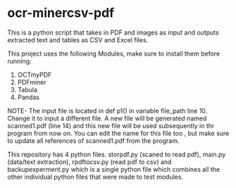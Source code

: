 # ocr-minercsv-pdf
This is a python script that takes in PDF and images as input and outputs extracted text and tables as CSV and Excel files.

This project uses the following Modules, make sure to install them before running:
1. OCTmyPDF
2. PDFminer
3. Tabula
4. Pandas

NOTE- The input file is located in def p1() in variable file_path line 10. Change it to input a different file. A new file will be generated named scanned1.pdf (line 14) and this new file will be used subsequently in thr program from now on. You can edit the name for this file too , but make sure to update all references of scanned1.pdf from the program. 

This repository has 4 python files. storpdf.py (scaned to read pdf), main.py (data/text extraction), rpdftocsv.py (read pdf to csv) and backupexperment.py which is a single python file which combines all the other individual python files that were made to test modules. 

   
